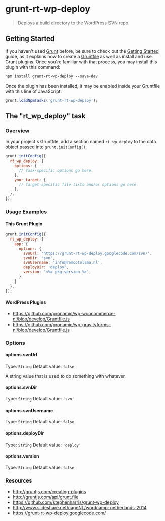# grunt-rt-wp-deploy

> Deploys a build directory to the WordPress SVN repo.

## Getting Started

If you haven't used [Grunt](http://gruntjs.com/) before, be sure to check out the [Getting Started](http://gruntjs.com/getting-started) guide, as it explains how to create a [Gruntfile](http://gruntjs.com/sample-gruntfile) as well as install and use Grunt plugins. Once you're familiar with that process, you may install this plugin with this command:

```shell
npm install grunt-rt-wp-deploy --save-dev
```

Once the plugin has been installed, it may be enabled inside your Gruntfile with this line of JavaScript:

```js
grunt.loadNpmTasks('grunt-rt-wp-deploy');
```

## The "rt_wp_deploy" task

### Overview
In your project's Gruntfile, add a section named `rt_wp_deploy` to the data object passed into `grunt.initConfig()`.

```js
grunt.initConfig({
  rt_wp_deploy: {
    options: {
      // Task-specific options go here.
    },
    your_target: {
      // Target-specific file lists and/or options go here.
    },
  },
});
```

### Usage Examples

#### This Grunt Plugin

```js
grunt.initConfig({
  rt_wp_deploy: {
    app: {
      options: {
        svnUrl: 'https://grunt-rt-wp-deploy.googlecode.com/svn/',
        svnDir: 'svn',
        svnUsername: 'info@remcotolsma.nl',
        deployDir: 'deploy',
        version: '<%= pkg.version %>',
      }
    }
  },
});
```

#### WordPress Plugins

*	https://github.com/pronamic/wp-woocommerce-nl/blob/develop/Gruntfile.js
*	https://github.com/pronamic/wp-gravityforms-nl/blob/develop/Gruntfile.js


### Options

#### options.svnUrl
Type: `String`
Default value: `false`

A string value that is used to do something with whatever.

#### options.svnDir
Type: `String`
Default value: `'svn'`

#### options.svnUsername
Type: `String`
Default value: `false`

#### options.deployDir
Type: `String`
Default value: `'deploy'`

#### options.version
Type: `String`
Default value: `false`


### Resources

*	http://gruntjs.com/creating-plugins
*	http://gruntjs.com/api/grunt.file
*	https://github.com/stephenharris/grunt-wp-deploy
*	http://www.slideshare.net/cageNL/wordcamp-netherlands-2014
*	https://grunt-rt-wp-deploy.googlecode.com/

